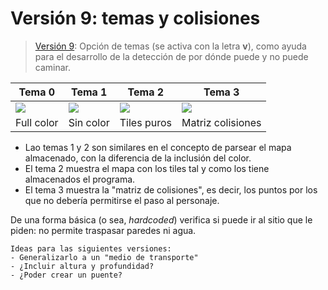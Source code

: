 # Versión 9: temas y colisiones

> [Versión 9](../ArrayAsociativo009.java): Opción de temas (se activa con la letra **v**), como ayuda para el desarrollo de la detección de por dónde puede y no puede caminar. 

|Tema 0|Tema 1|Tema 2|Tema 3
|-|-|-|-
|![](/imagenes/ArrayAsociativoV9SKIN0.png)|![](/imagenes/ArrayAsociativoV9SKIN1.png)|![](/imagenes/ArrayAsociativoV9SKIN2.png)|![](/imagenes/ArrayAsociativoV9SKIN3.png)
|Full color|Sin color|Tiles puros|Matriz colisiones

* Lao temas 1 y 2 son similares en el concepto de parsear el mapa almacenado, con la diferencia de la inclusión del color. 
* El tema 2 muestra el mapa con los tiles tal y como los tiene almacenados el programa. 
* El tema 3 muestra la "matriz de colisiones", es decir, los puntos por los que no debería permitirse el paso al personaje.

De una forma básica (o sea, *hardcoded*) verifica si puede ir al sitio que le piden: no permite traspasar paredes ni agua. 

    Ideas para las siguientes versiones: 
    - Generalizarlo a un "medio de transporte"
    - ¿Incluir altura y profundidad?
    - ¿Poder crear un puente?